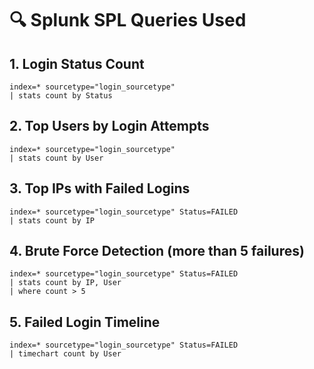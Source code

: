 # 🔍 Splunk SPL Queries Used

## 1. Login Status Count
```spl
index=* sourcetype="login_sourcetype"
| stats count by Status
```

## 2. Top Users by Login Attempts
```spl
index=* sourcetype="login_sourcetype"
| stats count by User
```

## 3. Top IPs with Failed Logins
```spl
index=* sourcetype="login_sourcetype" Status=FAILED
| stats count by IP
```

## 4. Brute Force Detection (more than 5 failures)
```spl
index=* sourcetype="login_sourcetype" Status=FAILED
| stats count by IP, User
| where count > 5
```

## 5. Failed Login Timeline
```spl
index=* sourcetype="login_sourcetype" Status=FAILED
| timechart count by User
```
